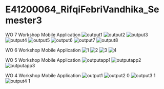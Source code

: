 # E41200064_RifqiFebriVandhika_Semester3
WO 7 Workshop Mobile Application
![output1](https://user-images.githubusercontent.com/75188356/138403516-f8663281-a07c-4aac-ae05-a0667dc42fd7.PNG)
![output2](https://user-images.githubusercontent.com/75188356/138403530-006884c2-3c42-4991-bf9f-4a6ed2cdbf1f.PNG)
![output3](https://user-images.githubusercontent.com/75188356/138403542-e8fbe85c-3339-4402-a266-dfa10192c21f.PNG)
![output4](https://user-images.githubusercontent.com/75188356/138403550-983ce07d-0def-4b5e-b545-f40b837299e2.PNG)
![output5](https://user-images.githubusercontent.com/75188356/138403559-3d2e04c6-b57c-4b4e-b334-ebbb1d090e9f.PNG)
![output6](https://user-images.githubusercontent.com/75188356/138403571-b9da5552-19a8-40b0-a29a-c173f08d6afb.PNG)
![output7](https://user-images.githubusercontent.com/75188356/138403634-c1e58b2a-e024-4ea2-ba76-69c71c733e20.PNG)
![output8](https://user-images.githubusercontent.com/75188356/138403648-283c87e9-9651-418b-8183-e64407973e2e.PNG)


WO 6 Workshop Mobile Application
![1](https://user-images.githubusercontent.com/75188356/137154267-e7f93510-c0bf-4e2b-863e-4b45ae9c2016.PNG)
![2](https://user-images.githubusercontent.com/75188356/137154339-86ee259c-6865-4613-86d5-854b97418c90.PNG)
![3](https://user-images.githubusercontent.com/75188356/137154378-3f047d7d-d730-447f-810f-31ba6c6f517c.PNG)
![4](https://user-images.githubusercontent.com/75188356/137154406-65ba9f06-8edd-469d-9c84-8497e18fbdf1.PNG)


WO 5 Workshop Mobile Application
![outputapp1](https://user-images.githubusercontent.com/75188356/136923975-5bddec18-3416-4ff8-b9d3-7f2792364411.PNG)
![outputapp2](https://user-images.githubusercontent.com/75188356/136924000-2f6e790e-980b-45c9-969e-6cb4717a61bf.PNG)
![outputapp3](https://user-images.githubusercontent.com/75188356/136924019-6037eb8e-30d2-45a1-9664-dc2baf32560f.png)

WO 4 Workshop Mobile Application
![output1](https://user-images.githubusercontent.com/75188356/136019971-4978797f-ec78-4bf0-9f0d-937832e1a9f6.PNG)
![output2 0](https://user-images.githubusercontent.com/75188356/136020029-13833267-97b7-40be-9bf4-ea2c1624f6be.PNG)
![output3 1](https://user-images.githubusercontent.com/75188356/136020058-a10c5912-e816-4f93-a534-a0dcc6afecc4.PNG)
![output4 1](https://user-images.githubusercontent.com/75188356/136020078-f640801d-15a3-4723-b130-cabe4e13929c.PNG)
